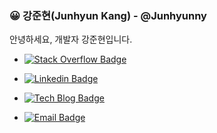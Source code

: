 ### 😀 강준현(Junhyun Kang) - @Junhyunny

안녕하세요, 개발자 강준현입니다.

* [![Stack Overflow Badge](http://img.shields.io/badge/-Stack%20Overflow-white?style=flat-square&logo=stackoverflow)](https://stackoverflow.com/users/14859847/junhyunny?tab=profile)

* [![Linkedin Badge](https://img.shields.io/badge/-LinkedIn-blue?style=flat-square&logo=Linkedin&logoColor=white&link=https://www.linkedin.com/in/%EC%A4%80%ED%98%84-%EA%B0%95-32b972201/)](https://www.linkedin.com/in/%EC%A4%80%ED%98%84-%EA%B0%95-32b972201/)

* [![Tech Blog Badge](http://img.shields.io/badge/-Tech%20blog-black?style=flat-square&link=https://junhyunny.github.io/)](https://junhyunny.github.io/)

* [![Email Badge](https://img.shields.io/badge/-Email-6BEC62?style=flat-square&logo=e-mail&logoColor=white&link=mailto:kang3966@naver.com)](mailto:kang3966@naver.com)
